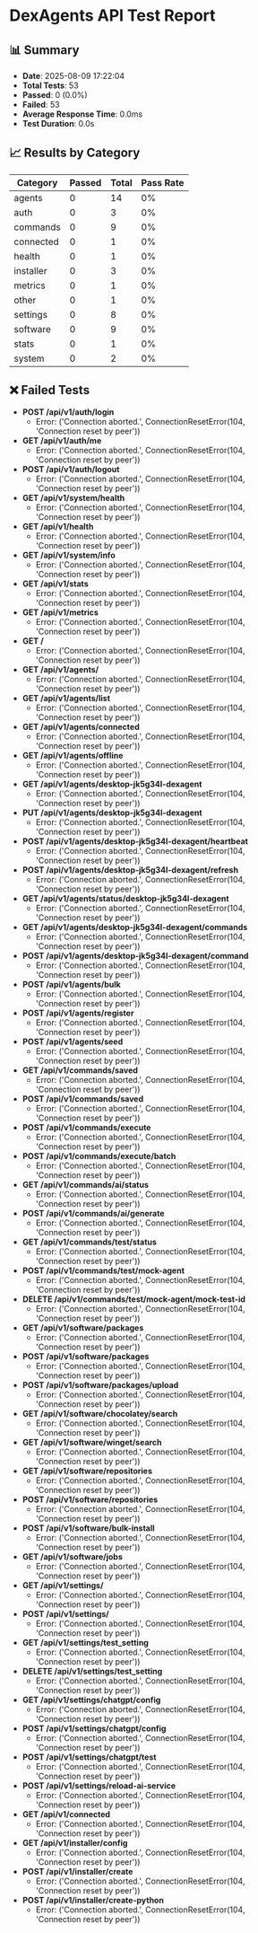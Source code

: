# DexAgents API Test Report

## 📊 Summary
- **Date**: 2025-08-09 17:22:04
- **Total Tests**: 53
- **Passed**: 0 (0.0%)
- **Failed**: 53
- **Average Response Time**: 0.0ms
- **Test Duration**: 0.0s

## 📈 Results by Category

| Category | Passed | Total | Pass Rate |
|----------|--------|-------|-----------|
| agents | 0 | 14 | 0% |
| auth | 0 | 3 | 0% |
| commands | 0 | 9 | 0% |
| connected | 0 | 1 | 0% |
| health | 0 | 1 | 0% |
| installer | 0 | 3 | 0% |
| metrics | 0 | 1 | 0% |
| other | 0 | 1 | 0% |
| settings | 0 | 8 | 0% |
| software | 0 | 9 | 0% |
| stats | 0 | 1 | 0% |
| system | 0 | 2 | 0% |

## ❌ Failed Tests

- **POST /api/v1/auth/login**
  - Error: ('Connection aborted.', ConnectionResetError(104, 'Connection reset by peer'))
- **GET /api/v1/auth/me**
  - Error: ('Connection aborted.', ConnectionResetError(104, 'Connection reset by peer'))
- **POST /api/v1/auth/logout**
  - Error: ('Connection aborted.', ConnectionResetError(104, 'Connection reset by peer'))
- **GET /api/v1/system/health**
  - Error: ('Connection aborted.', ConnectionResetError(104, 'Connection reset by peer'))
- **GET /api/v1/health**
  - Error: ('Connection aborted.', ConnectionResetError(104, 'Connection reset by peer'))
- **GET /api/v1/system/info**
  - Error: ('Connection aborted.', ConnectionResetError(104, 'Connection reset by peer'))
- **GET /api/v1/stats**
  - Error: ('Connection aborted.', ConnectionResetError(104, 'Connection reset by peer'))
- **GET /api/v1/metrics**
  - Error: ('Connection aborted.', ConnectionResetError(104, 'Connection reset by peer'))
- **GET /**
  - Error: ('Connection aborted.', ConnectionResetError(104, 'Connection reset by peer'))
- **GET /api/v1/agents/**
  - Error: ('Connection aborted.', ConnectionResetError(104, 'Connection reset by peer'))
- **GET /api/v1/agents/list**
  - Error: ('Connection aborted.', ConnectionResetError(104, 'Connection reset by peer'))
- **GET /api/v1/agents/connected**
  - Error: ('Connection aborted.', ConnectionResetError(104, 'Connection reset by peer'))
- **GET /api/v1/agents/offline**
  - Error: ('Connection aborted.', ConnectionResetError(104, 'Connection reset by peer'))
- **GET /api/v1/agents/desktop-jk5g34l-dexagent**
  - Error: ('Connection aborted.', ConnectionResetError(104, 'Connection reset by peer'))
- **PUT /api/v1/agents/desktop-jk5g34l-dexagent**
  - Error: ('Connection aborted.', ConnectionResetError(104, 'Connection reset by peer'))
- **POST /api/v1/agents/desktop-jk5g34l-dexagent/heartbeat**
  - Error: ('Connection aborted.', ConnectionResetError(104, 'Connection reset by peer'))
- **POST /api/v1/agents/desktop-jk5g34l-dexagent/refresh**
  - Error: ('Connection aborted.', ConnectionResetError(104, 'Connection reset by peer'))
- **GET /api/v1/agents/status/desktop-jk5g34l-dexagent**
  - Error: ('Connection aborted.', ConnectionResetError(104, 'Connection reset by peer'))
- **GET /api/v1/agents/desktop-jk5g34l-dexagent/commands**
  - Error: ('Connection aborted.', ConnectionResetError(104, 'Connection reset by peer'))
- **POST /api/v1/agents/desktop-jk5g34l-dexagent/command**
  - Error: ('Connection aborted.', ConnectionResetError(104, 'Connection reset by peer'))
- **POST /api/v1/agents/bulk**
  - Error: ('Connection aborted.', ConnectionResetError(104, 'Connection reset by peer'))
- **POST /api/v1/agents/register**
  - Error: ('Connection aborted.', ConnectionResetError(104, 'Connection reset by peer'))
- **POST /api/v1/agents/seed**
  - Error: ('Connection aborted.', ConnectionResetError(104, 'Connection reset by peer'))
- **GET /api/v1/commands/saved**
  - Error: ('Connection aborted.', ConnectionResetError(104, 'Connection reset by peer'))
- **POST /api/v1/commands/saved**
  - Error: ('Connection aborted.', ConnectionResetError(104, 'Connection reset by peer'))
- **POST /api/v1/commands/execute**
  - Error: ('Connection aborted.', ConnectionResetError(104, 'Connection reset by peer'))
- **POST /api/v1/commands/execute/batch**
  - Error: ('Connection aborted.', ConnectionResetError(104, 'Connection reset by peer'))
- **GET /api/v1/commands/ai/status**
  - Error: ('Connection aborted.', ConnectionResetError(104, 'Connection reset by peer'))
- **POST /api/v1/commands/ai/generate**
  - Error: ('Connection aborted.', ConnectionResetError(104, 'Connection reset by peer'))
- **GET /api/v1/commands/test/status**
  - Error: ('Connection aborted.', ConnectionResetError(104, 'Connection reset by peer'))
- **POST /api/v1/commands/test/mock-agent**
  - Error: ('Connection aborted.', ConnectionResetError(104, 'Connection reset by peer'))
- **DELETE /api/v1/commands/test/mock-agent/mock-test-id**
  - Error: ('Connection aborted.', ConnectionResetError(104, 'Connection reset by peer'))
- **GET /api/v1/software/packages**
  - Error: ('Connection aborted.', ConnectionResetError(104, 'Connection reset by peer'))
- **POST /api/v1/software/packages**
  - Error: ('Connection aborted.', ConnectionResetError(104, 'Connection reset by peer'))
- **POST /api/v1/software/packages/upload**
  - Error: ('Connection aborted.', ConnectionResetError(104, 'Connection reset by peer'))
- **GET /api/v1/software/chocolatey/search**
  - Error: ('Connection aborted.', ConnectionResetError(104, 'Connection reset by peer'))
- **GET /api/v1/software/winget/search**
  - Error: ('Connection aborted.', ConnectionResetError(104, 'Connection reset by peer'))
- **GET /api/v1/software/repositories**
  - Error: ('Connection aborted.', ConnectionResetError(104, 'Connection reset by peer'))
- **POST /api/v1/software/repositories**
  - Error: ('Connection aborted.', ConnectionResetError(104, 'Connection reset by peer'))
- **POST /api/v1/software/bulk-install**
  - Error: ('Connection aborted.', ConnectionResetError(104, 'Connection reset by peer'))
- **GET /api/v1/software/jobs**
  - Error: ('Connection aborted.', ConnectionResetError(104, 'Connection reset by peer'))
- **GET /api/v1/settings/**
  - Error: ('Connection aborted.', ConnectionResetError(104, 'Connection reset by peer'))
- **POST /api/v1/settings/**
  - Error: ('Connection aborted.', ConnectionResetError(104, 'Connection reset by peer'))
- **GET /api/v1/settings/test_setting**
  - Error: ('Connection aborted.', ConnectionResetError(104, 'Connection reset by peer'))
- **DELETE /api/v1/settings/test_setting**
  - Error: ('Connection aborted.', ConnectionResetError(104, 'Connection reset by peer'))
- **GET /api/v1/settings/chatgpt/config**
  - Error: ('Connection aborted.', ConnectionResetError(104, 'Connection reset by peer'))
- **POST /api/v1/settings/chatgpt/config**
  - Error: ('Connection aborted.', ConnectionResetError(104, 'Connection reset by peer'))
- **POST /api/v1/settings/chatgpt/test**
  - Error: ('Connection aborted.', ConnectionResetError(104, 'Connection reset by peer'))
- **POST /api/v1/settings/reload-ai-service**
  - Error: ('Connection aborted.', ConnectionResetError(104, 'Connection reset by peer'))
- **GET /api/v1/connected**
  - Error: ('Connection aborted.', ConnectionResetError(104, 'Connection reset by peer'))
- **GET /api/v1/installer/config**
  - Error: ('Connection aborted.', ConnectionResetError(104, 'Connection reset by peer'))
- **POST /api/v1/installer/create**
  - Error: ('Connection aborted.', ConnectionResetError(104, 'Connection reset by peer'))
- **POST /api/v1/installer/create-python**
  - Error: ('Connection aborted.', ConnectionResetError(104, 'Connection reset by peer'))

